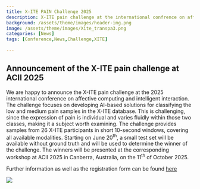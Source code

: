 ```yaml
---
title: X-ITE PAIN Challenge 2025
description: X-ITE pain challenge at the international confrence on affective computing and intelligent interaction in Canberra, Australia
background: /assets/theme/images/header-img.png
image: /assets/theme/images/Xite_transpa3.png
categories: [News]
tags: [Conference,News,Challenge,XITE]

---
```


## Announcement of the X-ITE pain challenge at ACII 2025

We are happy to announce the X-ITE pain challenge at the 2025 international conference on affective computing and intelligent interaction. The challenge focuses on developing AI-based solutions for classifying the low and medium pain samples in the X-ITE database. This is challenging, since the expression of pain is individual and varies fluidly within those two classes, making it a subject worth examining.
The challenge provides samples from 26 X-ITE participants in short 10-second windows, covering all available modalities.
Starting on June 20<sup>th</sup>, a small test set will be available without ground truth and will be used to determine the winner of the challenge.
The winners will be presented at the corresponding workshop at ACII 2025 in Canberra, Australia, on the 11<sup>th</sup> of October 2025.

Further information as well as the registration form can be found [here](https://sites.google.com/view/xitepainchallenge/home)

![](/paindetection/assets/theme/images/XITE_challenge.png)
